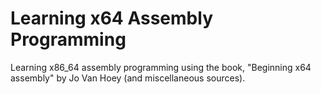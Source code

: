 # Learning x64 Assembly Programming

Learning x86_64 assembly programming using the book, "Beginning x64 assembly" by Jo Van Hoey (and miscellaneous sources).